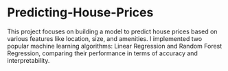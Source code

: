 # Predicting-House-Prices
This project focuses on building a model to predict house prices based on various features like location, size, and amenities. I implemented two popular machine learning algorithms: Linear Regression and Random Forest Regression, comparing their performance in terms of accuracy and interpretability.
